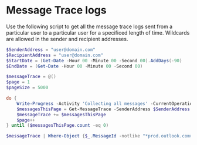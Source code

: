 # Message Trace logs

Use the following script to get all the message trace logs sent from a particular user to a particular user for a specificed length of time. Wildcards are allowed in the sender and recipient addresses.

```PowerShell
$SenderAddress = "user@domain.com"
$RecipientAddress = "user@domain.com"
$StartDate = (Get-Date -Hour 00 -Minute 00 -Second 00).AddDays(-90)
$EndDate = (Get-Date -Hour 00 -Minute 00 -Second 00)

$messageTrace = @()
$page = 1
$pageSize = 5000

do {
    Write-Progress -Activity 'Collecting all messages' -CurrentOperation $page
    $messagesThisPage = Get-MessageTrace -SenderAddress $SenderAddress -RecipientAddress $RecipientAddress -StartDate $StartDate -EndDate $EndDate -PageSize $pageSize -Page $page
    $messageTrace += $messagesThisPage
    $page++
} until ($messagesThisPage.count -eq 0)

$messageTrace | Where-Object {$_.MessageId -notlike "*prod.outlook.com>"} | export-csv "C:\temp\MessageTrace $(Get-date -Format 'yyyy-MM-dd').csv"
```

